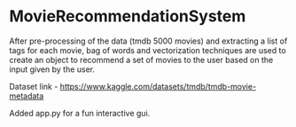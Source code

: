# MovieRecommendationSystem
After pre-processing of the data (tmdb 5000 movies) and extracting a list of tags for each movie, bag of words and vectorization techniques are used to create an object to recommend a set of movies to the user based on the input given by the user. 

Dataset link - https://www.kaggle.com/datasets/tmdb/tmdb-movie-metadata  <br />

Added app.py for a fun interactive gui. <br />
